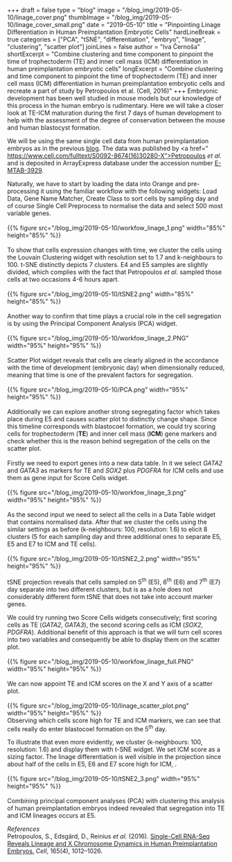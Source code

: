 +++
draft = false
type = "blog"
image = "/blog_img/2019-05-10/linage_cover.png"
thumbImage = "/blog_img/2019-05-10/linage_cover_small.png"
date = "2019-05-10"
title = "Pinpointing Linage Differentiation in Human Preimplantation Embryotic Cells"
hardLineBreak = true 
categories = ["PCA", "tSNE", "differentiation", "embryo", "linage", "clustering", "scatter plot"]
joinLines = false
author = "Iva Černoša"
shortExcerpt = "Combine clustering and time component to pinpoint the time of trophectoderm (TE) and inner cell mass (ICM) differentiation in human preimplantation embryotic cells" 
longExcerpt = "Combine clustering and time component to pinpoint the time of trophectoderm (TE) and inner cell mass (ICM) differentiation in human preimplantation embryotic cells and recreate a part of study by Petropoulos et al. (Cell, 2016)" 
+++
Embryonic development has been well studied in mouse models but our knowledge of this process in the human embryo is rudimentary. Here we will take a closer look at TE-ICM maturation during the first 7 days of human development to help with the assessment of the degree of conservation between the mouse and human blastocyst formation.

We will be using the same single cell data from human preimplantation embryos as in the previous <a href=”https://singlecell.biolab.si/blog/x-and-y-chromosome-in-embryos/”>blog</a>. The data was published by <a href=” https://www.cell.com/fulltext/S0092-8674(16)30280-X”>Petropoulos <i> et al. </i> </a>and is deposited in ArrayExpress database under the accession number <a href=”https://www.ebi.ac.uk/arrayexpress/experiments/E-MTAB-3929/”>E-MTAB-3929</a>. 
<br>

Naturally, we have to start by loading the data into Orange and pre-processing it using the familiar workflow with the following widgets: Load Data, Gene Name Matcher, Create Class to sort cells by sampling day and of course Single Cell Preprocess to normalise the data and select 500 most variable genes.
\
\
{{% figure src="/blog_img/2019-05-10/workfow_linage_1.png" width="85%" height="85%" %}}
\
\
To show that cells expression changes with time, we cluster the cells using the Louvain Clustering widget with resolution set to 1.7 and k-neighbours to 100. t-SNE distinctly depicts 7 clusters. E4 and E5 samples are slightly divided, which complies with the fact that Petropoulos <i>et al.</i> sampled those cells at two occasions 4-6 hours apart.
\
\
{{% figure src="/blog_img/2019-05-10/tSNE2.png" width="85%" height="85%" %}}
\
\
Another way to confirm that time plays a crucial role in the cell segregation is by using the Principal Component Analysis (PCA) widget. 
\
\
{{% figure src="/blog_img/2019-05-10/workfow_linage_2.PNG" width="95%" height="95%" %}}
\
\
Scatter Plot widget reveals that cells are clearly aligned in the accordance with the time of development (embryonic day) when dimensionally reduced, meaning that time is one of the prevalent factors for segregation.
\
\
{{% figure src="/blog_img/2019-05-10/PCA.png" width="95%" height="95%" %}}
\
\
Additionally we can explore another strong segregating factor which takes place during E5 and causes scatter plot to distinctly change shape. Since this timeline corresponds with blastocoel formation, we could try scoring cells for trophectoderm (<b>TE</b>) and inner cell mass (<b>ICM</b>) gene markers and check whether this is the reason behind segregation of the cells on the scatter plot.  
<br>
Firstly we need to export genes into a new data table. In it we select <i>GATA2</i> and <i>GATA3</i> as markers for TE and <i>SOX2</i> plus <i>PDGFRA</i> for ICM cells and use them as gene input for Score Cells widget. 
\
\
{{% figure src="/blog_img/2019-05-10/workfow_linage_3.png" width="95%" height="95%" %}}
\
\
As the second input we need to select all the cells in a Data Table widget that contains normalised data. After that we cluster the cells using the similar settings as before (k-neighbours: 100, resolution: 1.6) to elicit 8 clusters (5 for each sampling day and three additional ones to separate E5, E5 and E7 to ICM and TE cells).
\
\
{{% figure src="/blog_img/2019-05-10/tSNE2_2.png" width="95%" height="95%" %}}
\
\
tSNE projection reveals that cells sampled on 5<sup>th</sup> (E5), 6<sup>th</sup> (E6) and 7<sup>th</sup> (E7) day separate into two different clusters, but is as a hole does not considerably different form tSNE that does not take into account marker genes.
<br>

We could try running two Score Cells widgets consecutively; first scoring cells as TE (<i>GATA2</i>, <i>GATA3</i>), the second scoring cells as ICM (<i>SOX2</i>, <i>PDGFRA</i>). Additional benefit of this approach is that we will turn cell scores into two variables and consequently be able to display them on the scatter plot.
\
\
{{% figure src="/blog_img/2019-05-10/workfow_linage_full.PNG" width="95%" height="95%" %}}
\
\
We can now appoint TE and ICM scores on the X and Y axis of a scatter plot.
\
\
{{% figure src="/blog_img/2019-05-10/linage_scatter_plot.png" width="95%" height="95%" %}}
\
Observing which cells score high for TE and ICM markers, we can see that cells really do enter blastocoel formation on the 5<sup>th</sup> day. 
<br>

To illustrate that even more evidently, we cluster (k-neighbours: 100, resolution: 1.6) and display them with t-SNE widget. We set ICM score as a sizing factor. The linage differentiation is well visible in the projection since about half of the cells in E5, E6 and E7 score high for ICM, . 
\
\
{{% figure src="/blog_img/2019-05-10/tSNE2_3.png" width="95%" height="95%" %}}
\
\
Combining principal component analyses (PCA) with clustering this analysis of human preimplantation embryos indeed revealed that segregation into TE and ICM lineages occurs at E5. 
<br>

*References* 
\
Petropoulos, S., Edsgärd, D., Reinius <i>et al.</i> (2016). <a href=”https://www.cell.com/fulltext/S0092-8674(16)30280-X”>Single-Cell RNA-Seq Reveals Lineage and X Chromosome Dynamics in Human Preimplantation Embryos.</a> <i>Cell</i>, 165(4), 1012–1026.
